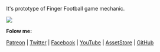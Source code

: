 It's prototype of Finger Football game mechanic.

![](http://drive.google.com/uc?export=view&id=1OqWay_hMKhV-fTTUE9OGL7VbL9N06Jg4)


**Folow me:** 

[Patreon](https://www.patreon.com/suncube)  | [Twitter](https://twitter.com/suncubestudio) | [Facebook](https://www.facebook.com/suncubestudio/) | [YouTube](https://www.youtube.com/channel/UC4O9GHjx0ovyVYJgMg4aFMA?view_as=subscriber) | [AssetStore](https://assetstore.unity.com/publishers/14506) | [GitHub](https://github.com/suncube)
